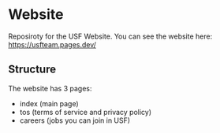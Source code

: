 # Website
Reposiroty for the USF Website.
You can see the website here: https://usfteam.pages.dev/

## Structure
The website has 3 pages:
- index (main page)
- tos (terms of service and privacy policy)
- careers (jobs you can join in USF)
